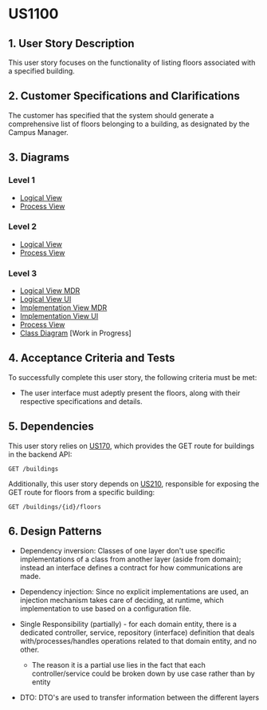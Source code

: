 # US1100

## 1. User Story Description

This user story focuses on the functionality of listing floors associated with a specified building.

## 2. Customer Specifications and Clarifications

The customer has specified that the system should generate a comprehensive list of floors belonging to a building, as designated by the Campus Manager.

## 3. Diagrams

### Level 1

-   [Logical View](../general-purpose/level1/logical-view.svg)
-   [Process View](./level1/process-view.svg)

### Level 2

-   [Logical View](../general-purpose/level2/logical-view.svg)
-   [Process View](./level2/process-view.svg)

### Level 3

-   [Logical View MDR](../general-purpose/level3/mdr-logical-view.svg)
-   [Logical View UI](../general-purpose/level3/ui-logical-view.svg)
-   [Implementation View MDR](../general-purpose/level3/mdr-implementation-view.svg)
-   [Implementation View UI](../general-purpose/level3/ui-implementation-view.svg)
-   [Process View](./level3/process-view.svg)
-   [Class Diagram](./level3/class-diagram.svg) [Work in Progress]

## 4. Acceptance Criteria and Tests

To successfully complete this user story, the following criteria must be met:

-   The user interface must adeptly present the floors, along with their respective specifications and details.

## 5. Dependencies

This user story relies on [US170](../us180), which provides the GET route for buildings in the backend API:

```
GET /buildings
```

Additionally, this user story depends on [US210](../us210), responsible for exposing the GET route for floors from a specific building:

```
GET /buildings/{id}/floors
```

## 6. Design Patterns

-   Dependency inversion: Classes of one layer don't use specific implementations of a class from another layer (aside from domain); instead an interface defines a contract for how communications are made.

-   Dependency injection: Since no explicit implementations are used, an injection mechanism takes care of deciding, at runtime, which implementation to use based on a configuration file.

-   Single Responsibility (partially) - for each domain entity, there is a dedicated controller, service, repository (interface) definition that deals with/processes/handles operations related to that domain entity, and no other.

    -   The reason it is a partial use lies in the fact that each controller/service could be broken down by use case rather than by entity

-   DTO: DTO's are used to transfer information between the different layers
